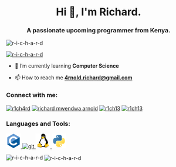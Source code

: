 <h1 align="center">Hi 👋, I'm Richard.</h1>
<h3 align="center">A passionate upcoming programmer from Kenya.</h3>

<p align="left"> <img src="https://komarev.com/ghpvc/?username=r-i-c-h-a-r-d&label=Profile%20views&color=0e75b6&style=flat" alt="r-i-c-h-a-r-d" /> </p>

<p align="left"> <a href="https://github.com/ryo-ma/github-profile-trophy"><img src="https://github-profile-trophy.vercel.app/?username=r-i-c-h-a-r-d" alt="r-i-c-h-a-r-d" /></a> </p>

- 🌱 I’m currently learning **Computer Science**

- 📫 How to reach me **4rnold.richard@gmail.com**

<h3 align="left">Connect with me:</h3>
<p align="left">
<a href="https://dev.to/r1ch4rd" target="blank"><img align="center" src="https://raw.githubusercontent.com/rahuldkjain/github-profile-readme-generator/master/src/images/icons/Social/devto.svg" alt="r1ch4rd" height="30" width="40" /></a>
<a href="https://linkedin.com/in/richard mwendwa arnold" target="blank"><img align="center" src="https://raw.githubusercontent.com/rahuldkjain/github-profile-readme-generator/master/src/images/icons/Social/linked-in-alt.svg" alt="richard mwendwa arnold" height="30" width="40" /></a>
<a href="https://www.hackerrank.com/r1ch13" target="blank"><img align="center" src="https://raw.githubusercontent.com/rahuldkjain/github-profile-readme-generator/master/src/images/icons/Social/hackerrank.svg" alt="r1ch13" height="30" width="40" /></a>
<a href="https://www.leetcode.com/r1ch13" target="blank"><img align="center" src="https://raw.githubusercontent.com/rahuldkjain/github-profile-readme-generator/master/src/images/icons/Social/leet-code.svg" alt="r1ch13" height="30" width="40" /></a>
</p>

<h3 align="left">Languages and Tools:</h3>
<p align="left"> <a href="https://www.cprogramming.com/" target="_blank" rel="noreferrer"> <img src="https://raw.githubusercontent.com/devicons/devicon/master/icons/c/c-original.svg" alt="c" width="40" height="40"/> </a> <a href="https://git-scm.com/" target="_blank" rel="noreferrer"> <img src="https://www.vectorlogo.zone/logos/git-scm/git-scm-icon.svg" alt="git" width="40" height="40"/> </a> <a href="https://www.linux.org/" target="_blank" rel="noreferrer"> <img src="https://raw.githubusercontent.com/devicons/devicon/master/icons/linux/linux-original.svg" alt="linux" width="40" height="40"/> </a> <a href="https://www.python.org" target="_blank" rel="noreferrer"> <img src="https://raw.githubusercontent.com/devicons/devicon/master/icons/python/python-original.svg" alt="python" width="40" height="40"/> </a> </p>

<p><img align="left" src="https://github-readme-stats.vercel.app/api/top-langs?username=r-i-c-h-a-r-d&show_icons=true&locale=en&layout=compact" alt="r-i-c-h-a-r-d" /></p>

<p>&nbsp;<img align="center" src="https://github-readme-stats.vercel.app/api?username=r-i-c-h-a-r-d&show_icons=true&locale=en" alt="r-i-c-h-a-r-d" /></p>
